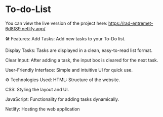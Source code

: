 # To-do-List

You can view the live version of the project here:
https://rad-entremet-6d8f89.netlify.app/



🛠️ Features:
Add Tasks: Add new tasks to your To-Do list.

Display Tasks: Tasks are displayed in a clean, easy-to-read list format.

Clear Input: After adding a task, the input box is cleared for the next task.

User-Friendly Interface: Simple and intuitive UI for quick use.

⚙️ Technologies Used:
HTML: Structure of the website.

CSS: Styling the layout and UI.

JavaScript: Functionality for adding tasks dynamically.

Netlify: Hosting the web application
